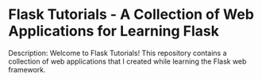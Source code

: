 # Flask Tutorials - A Collection of Web Applications for Learning Flask

Description:
Welcome to Flask Tutorials! This repository contains a collection of web applications that I created while learning the Flask web framework.
